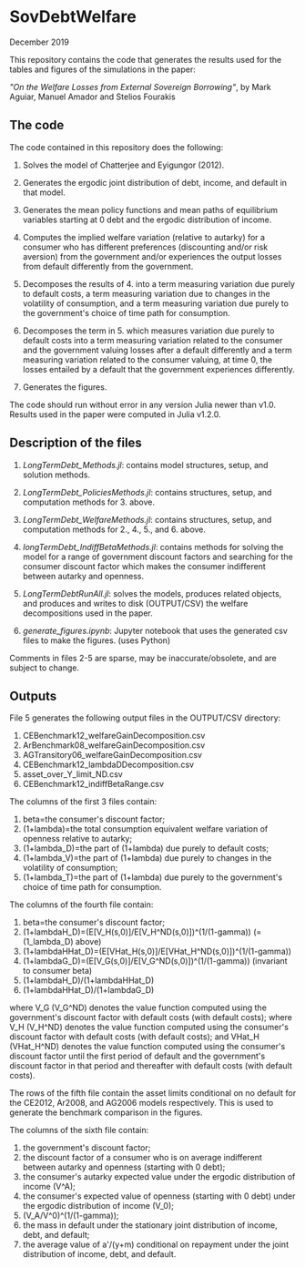 # SovDebtWelfare

December 2019 

This repository contains the code that generates the results used for the tables
and figures of the simulations in the paper:

_"On the Welfare Losses from External Sovereign Borrowing"_, by Mark Aguiar,
Manuel Amador and Stelios Fourakis 

## The code 

The code contained in this repository does the following: 

1. Solves the model of Chatterjee and Eyigungor (2012).

2. Generates the ergodic joint distribution of debt, income, and default in that
   model.

3. Generates the mean policy functions and mean paths of equilibrium variables
   starting at 0 debt and the ergodic distribution of income.

4. Computes the implied welfare variation (relative to autarky) for a consumer
   who has different preferences (discounting and/or risk aversion) from the
   government and/or experiences the output losses from default differently from
   the government.

5. Decomposes the results of 4. into a term measuring variation due purely to
   default costs, a term measuring variation due to changes in the volatility of
   consumption, and a term measuring variation due purely to the government's
   choice of time path for consumption.

6. Decomposes the term in 5. which measures variation due purely to default
   costs into a term measuring variation related to the consumer and the
   government valuing losses after a default differently and a term measuring
   variation related to the consumer valuing, at time 0, the losses entailed by
   a default that the government experiences differently.

7. Generates the figures. 

The code should run without error in any version Julia newer than v1.0.
Results used in the paper were computed in Julia v1.2.0.

## Description of the files

1. *LongTermDebt_Methods.jl*: contains model structures, setup, and solution
   methods.

2. *LongTermDebt_PoliciesMethods.jl*: contains structures, setup, and
   computation methods for 3. above.

3. *LongTermDebt_WelfareMethods.jl*: contains structures, setup, and computation
   methods for 2., 4., 5., and 6. above.

4. *longTermDebt_IndiffBetaMethods.jl*: contains methods for solving the model
   for a range of government discount factors and searching for the consumer
   discount factor which makes the consumer indifferent between autarky and
   openness.

5. *LongTermDebtRunAll.jl*: solves the models, produces related objects, and
   produces and writes to disk (OUTPUT/CSV) the welfare decompositions used in
   the paper.

6. *generate_figures.ipynb*: Jupyter notebook that uses the generated csv files
   to make the figures. (uses Python)

Comments in files 2-5 are sparse, may be inaccurate/obsolete, and are subject to
change.

## Outputs

File 5 generates the following output files in the OUTPUT/CSV directory:


1. CEBenchmark12_welfareGainDecomposition.csv
2. ArBenchmark08_welfareGainDecomposition.csv
3. AGTransitory06_welfareGainDecomposition.csv
4. CEBenchmark12_lambdaDDecomposition.csv
5. asset_over_Y_limit_ND.csv
6. CEBenchmark12_indiffBetaRange.csv

The columns of the first 3 files contain:
1. beta=the consumer's discount factor;
2. (1+lambda)=the total consumption equivalent welfare variation of openness relative to autarky;
3. (1+lambda_D)=the part of (1+lambda) due purely to default costs;
4. (1+lambda_V)=the part of (1+lambda) due purely to changes in the volatility of consumption;
5. (1+lambda_T)=the part of (1+lambda) due purely to the government's choice of time path for consumption.

The columns of the fourth file contain:


1. beta=the consumer's discount factor;
2. (1+lambdaH_D)=(E\[V_H(s,0)]/E\[V_H^ND(s,0)])^(1/(1-gamma)) (=(1_lambda_D) above)
3. (1+lambdaHHat_D)=(E\[VHat_H(s,0)]/E\[VHat_H^ND(s,0)])^(1/(1-gamma))
4. (1+lambdaG_D)=(E\[V_G(s,0)]/E\[V_G^ND(s,0)])^(1/(1-gamma)) (invariant to consumer beta)
5. (1+lambdaH_D)/(1+lambdaHHat_D)
6. (1+lambdaHHat_D)/(1+lambdaG_D)

where V_G (V_G^ND) denotes the value function computed using the government's discount factor with default costs (with default costs);
where V_H (V_H^ND) denotes the value function computed using the consumer's discount factor with default costs (with default costs);
and VHat_H (VHat_H^ND) denotes the value function computed using the consumer's discount factor until the first period of default
and the government's discount factor in that period and thereafter with default costs (with default costs).

The rows of the fifth file contain the asset limits conditional on no default 
for the CE2012, Ar2008, and AG2006 models respectively. This is used to generate
the benchmark comparison in the figures. 

The columns of the sixth file contain:
1. the government's discount factor;
2. the discount factor of a consumer who is on average indifferent between autarky and openness (starting with 0 debt);
3. the consumer's autarky expected value under the ergodic distribution of income (V^A);
4. the consumer's expected value of openness (starting with 0 debt) under the ergodic distribution of income (V_0);
5. (V_A/V^0)^(1/(1-gamma));
6. the mass in default under the stationary joint distribution of income, debt, and default;
7. the average value of a'/(y+m) conditional on repayment under the joint distribution of income, debt, and default.


